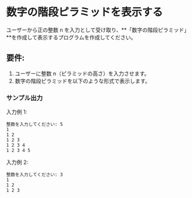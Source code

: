 # 数字の階段ピラミッドを表示する

ユーザーから正の整数 n を入力として受け取り、**「数字の階段ピラミッド」**を作成して表示するプログラムを作成してください。

## 要件:

1. ユーザーに整数 n（ピラミッドの高さ）を入力させます。
1. 数字の階段ピラミッドを以下のような形式で表示します。

### サンプル出力

入力例 1:

```
整数を入力してください: 5
1
1 2
1 2 3
1 2 3 4
1 2 3 4 5
```

入力例 2:

```
整数を入力してください: 3
1
1 2
1 2 3
```
